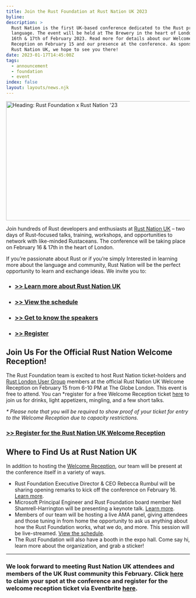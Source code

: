 ```yaml
---
title: Join the Rust Foundation at Rust Nation UK 2023
byline:
description: >
  Rust Nation is the first UK-based conference dedicated to the Rust programming
  language. The event will be held at The Brewery in the heart of London on the
  16th & 17th of February 2023. Read more for details about our Welcome
  Reception on February 15 and our presence at the conference. As sponsors of
  Rust Nation UK, we hope to see you there! 
date: 2023-01-17T14:45:00Z
tags:
  - announcement
  - foundation
  - event
index: false
layout: layouts/news.njk
---
```

<img src="/img/news/2023-01-17-rust-nation-announcement-reception/Twitter-—-Rust-Nation-&amp;-Rust-FoundationVersion.png" width="580" height="326" alt="Heading: Rust Foundation x Rust Nation '23" title="Heading: Rust Foundation x Rust Nation '23  Sub-heading 1: As a sponsor of Rust Nation UK 2023, the Rust Foundation is thrilled to participate in this gathering of Rust developers and enthusiasts in London. We hope to see you there!  Sub-heading 2: Welcome Reception: February 15 — bit.ly/rustnationwelcome Conference: February 16 &amp; 17 — rustnationuk.com" />

Join hundreds of Rust developers and enthusiasts at [<u>Rust Nation UK</u>](https://www.rustnationuk.com/) – two days of Rust-focused talks, training, workshops, and opportunities to network with like-minded Rustaceans. The conference will be taking place on February 16 & 17th in the heart of London.&nbsp;

If you’re passionate about Rust or if you’re simply Interested in learning more about the language and community, Rust Nation will be the perfect opportunity to learn and exchange ideas. We invite you to:

* ### [<u>&gt;&gt; Learn more about Rust Nation UK</u>](https://www.rustnationuk.com/)
* ### [<u>&gt;&gt; View the schedule</u>](https://www.rustnationuk.com/schedule)
* ### [<u>&gt;&gt; Get to know the speakers</u>](https://www.rustnationuk.com/speakers)
* ### [<u>&gt;&gt; Register</u>](https://tickets.vitisevents.com/e/12/rust-nation-uk-2023)

## Join Us For the Official Rust Nation Welcome Reception\!

The Rust Foundation team is excited to host Rust Nation ticket-holders and [<u>Rust London User Group</u>](https://www.meetup.com/rust-london-user-group/) members at the official Rust Nation UK Welcome Reception on February 15 from 6-10 PM at The Globe London. This event is free to attend. You can \*register for a free Welcome Reception ticket [<u>here</u>](https://www.eventbrite.com/e/rust-foundation-x-rust-nation-uk-welcome-reception-tickets-514320976887) to join us for drinks, light appetizers, mingling, and a few short talks.&nbsp;

*\* Please note that you will be required to show proof of your ticket for entry to the Welcome Reception due to capacity restrictions.*&nbsp;

### [<u>&gt;&gt; Register for the Rust Nation UK Welcome Reception</u>](https://www.eventbrite.com/e/rust-foundation-x-rust-nation-uk-welcome-reception-tickets-514320976887)

## Where to Find Us at Rust Nation UK

In addition to hosting the [<u>Welcome Reception</u>](https://www.eventbrite.com/e/rust-foundation-x-rust-nation-uk-welcome-reception-tickets-514320976887), our team will be present at the conference itself in a variety of ways.&nbsp;

* Rust Foundation Executive Director & CEO Rebecca Rumbul will be sharing opening remarks to kick off the conference on February 16. [<u>Learn more</u>](https://www.rustnationuk.com/speakers).&nbsp;
* Microsoft Principal Engineer and Rust Foundation board member Nell Shamrell-Harrington will be presenting a keynote talk. [<u>Learn more</u>](https://www.rustnationuk.com/speakers).&nbsp;
* Members of our team will be hosting a live AMA panel, giving attendees and those tuning in from home the opportunity to ask us anything about how the Rust Foundation works, what we do, and more. This session will be live-streamed. [<u>View the schedule</u>](https://www.rustnationuk.com/schedule).&nbsp;
* The Rust Foundation will also have a booth in the expo hall. Come say hi, learn more about the organization, and grab a sticker\!

---

### We look forward to meeting Rust Nation UK attendees and members of the UK Rust community this February. Click [<u>here</u>](https://tickets.vitisevents.com/e/12/rust-nation-uk-2023) to claim your spot at the conference and register for the welcome reception ticket via Eventbrite <a target="_blank" rel="noopener" href="https://www.eventbrite.com/e/rust-foundation-x-rust-nation-uk-welcome-reception-tickets-514320976887">here</a>.